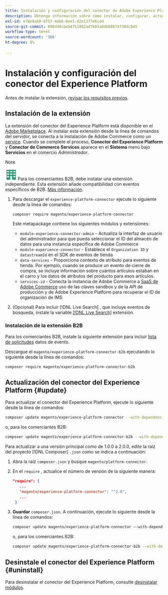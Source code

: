 ```yaml
---
title: Instalación y configuración del conector de Adobe Experience Platform desde Adobe Commerce
description: Obtenga información sobre cómo instalar, configurar, actualizar y desinstalar el conector de Adobe Experience Platform de Adobe Commerce.
exl-id: e78e8ab0-8757-4ab6-8ee1-d2e137fe6ced
source-git-commit: 898d49cbeb4711862a47693a0d608b74730dc845
workflow-type: tm+mt
source-wordcount: '366'
ht-degree: 0%

---
```


# Instalación y configuración del conector del Experience Platform

Antes de instalar la extensión, [revisar los requisitos previos](overview.md#prereqs).

## Instalación de la extensión

La extensión del conector del Experience Platform está disponible en el [Adobe Marketplace](https://marketplace.magento.com/magento-experience-platform-connector.html). Al instalar esta extensión desde la línea de comandos del servidor, se conecta a la instalación de Adobe Commerce como un [service](../landing/saas.md). Cuando se complete el proceso, **Conector del Experience Platform** y **Conector de Commerce Services** aparece en el **Sistema** menú bajo **Servicios** en el comercio _Administrador_.

>[!NOTE]
>
>![B2B para Adobe Commerce](../assets/b2b.svg) Para los comerciantes B2B, debe instalar una extensión independiente. Esta extensión añade compatibilidad con eventos específicos de B2B. [Más información](#install-the-b2b-extension).


1. Para descargar el `experience-platform-connector` ejecute lo siguiente desde la línea de comandos:

   ```bash
   composer require magento/experience-platform-connector
   ```

   Este metapackage contiene los siguientes módulos y extensiones:

   * `module-experience-connector-admin` - Actualiza la interfaz de usuario del administrador para que pueda seleccionar el ID del almacén de datos para una instancia específica de Adobe Commerce
   * `module-experience-connector` - Establece el `Organization ID` y `datastreamId` en el SDK de eventos de tienda
   * `data-services` - Proporciona contexto de atributo para eventos de tienda. Por ejemplo, cuando se produce un evento de cierre de compra, se incluye información sobre cuántos artículos estaban en el carro y los datos de atributos del producto para esos artículos.
   * `services-id` - Conecta la instancia de Adobe Commerce a [SaaS de Adobe Commerce](../landing/saas.md) uso de las claves sandbox y de la API de producción y de Adobe Experience Platform para recuperar el ID de organización de IMS

1. (Opcional) Para incluir [!DNL Live Search] , que incluye eventos de búsqueda, instale la variable [[!DNL Live Search]](../live-search/install.md) extensión.

### Instalación de la extensión B2B

Para los comerciantes B2B, instale la siguiente extensión para incluir [lista de solicitudes](events.md#b2b-events) datos de evento.

Descargue el `magento/experience-platform-connector-b2b` ejecutando lo siguiente desde la línea de comandos:

```bash
composer require magento/experience-platform-connector-b2b
```

## Actualización del conector del Experience Platform {#update}

Para actualizar el conector del Experience Platform, ejecute lo siguiente desde la línea de comandos:

```bash
composer update magento/experience-platform-connector --with-dependencies
```

o, para los comerciantes B2B:

```bash
composer update magento/experience-platform-connector-b2b --with-dependencies
```

Para actualizar a una versión principal como de 1.0.0 a 2.0.0, edite la raíz del proyecto [!DNL Composer] `.json` como se indica a continuación:

1. Abra la raíz `composer.json` y busque `magento/platform-connector`.

1. En el `require` , actualice el número de versión de la siguiente manera:

   ```json
   "require": {
      ...
      "magento/experience-platform-connector": "^2.0",
      ...
    }
   ```

1. **Guardar** `composer.json`. A continuación, ejecute lo siguiente desde la línea de comandos:

   ```bash
   composer update magento/experience-platform-connector –-with-dependencies
   ```

   o, para los comerciantes B2B:

   ```bash
   composer update magento/experience-platform-connector-b2b --with-dependencies
   ```

## Desinstale el conector del Experience Platform {#uninstall}

Para desinstalar el conector del Experience Platform, consulte [desinstalar módulos](https://experienceleague.adobe.com/docs/commerce-operations/installation-guide/tutorials/uninstall-modules.html).
